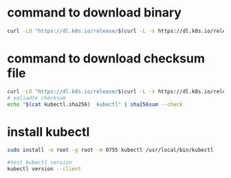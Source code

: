 # command to download binary

```bash
curl -LO "https://dl.k8s.io/release/$(curl -L -s https://dl.k8s.io/release/stable.txt)/bin/linux/amd64/kubectl"

```

# command to download checksum file

```bash
curl -LO "https://dl.k8s.io/release/$(curl -L -s https://dl.k8s.io/release/stable.txt)/bin/linux/amd64/kubectl.sha256"
# valiadte checksum
echo "$(cat kubectl.sha256)  kubectl" | sha256sum --check

```

# install kubectl

```bash
sudo install -o root -g root -m 0755 kubectl /usr/local/bin/kubectl

#test kubectl version
kubectl version --client

```